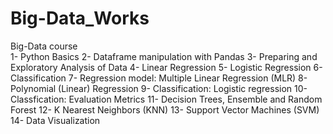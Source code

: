 # Big-Data_Works
Big-Data course <br/>
1- Python Basics
2- Dataframe manipulation with Pandas
3- Preparing and Exploratory Analysis of Data
4- Linear Regression
5- Logistic Regression
6- Classification
7- Regression model: Multiple Linear Regression (MLR)
8- Polynomial (Linear) Regression
9- Classification: Logistic regression
10- Classfication: Evaluation Metrics
11- Decision Trees, Ensemble and Random Forest
12- K Nearest Neighbors (KNN)
13- Support Vector Machines (SVM)
14- Data Visualization
